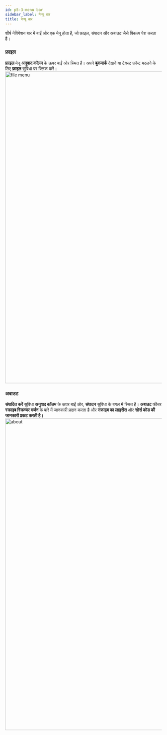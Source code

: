 ```yaml
---
id: p5-3-menu bar
sidebar_label: मेन्यू बार
title: मेन्यू बार
---
```


शीर्ष नेविगेशन बार में बाईं ओर एक मेनू होता है, जो फ़ाइल, संपादन और अबाउट जैसे विकल्प पेश करता है।

### फ़ाइल ###

**फ़ाइल** मेनू **अनुवाद कॉलम** के ऊपर बाईं ओर स्थित है।
अपने **बुकमार्क** देखने या टेक्स्ट फ़ॉन्ट बदलने के लिए **फ़ाइल** सुविधा पर क्लिक करें।
<img src="/0.5.3/file-hi.png"  width="1000px" alt="file menu"/>

<!-- **EDIT** 

The **Edit** feature is located on the top left side of the **Translation column,** next to the **File** feature.
At the moment, **Scribe** only supports “S” editing or “Section Headings.”
- Click on the letter “S” on the screen to add a section heading.Show an example image that highlights the section heading

<img src="/assets/edit.png"  width="1000px" alt="notification"/> -->



### अबाउट ###

**संपादित करें** सुविधा **अनुवाद कॉलम** के ऊपर बाईं ओर, **संपादन** सुविधा के बगल में स्थित है।
**अबाउट** फीचर **स्क्राइब स्क्रिप्चर वर्जन** के बारे में जानकारी प्रदान करता है और **स्क्राइब का लाइसेंस** और **सोर्स कोड की जानकारी प्रकट करती है।** 
<img src="/0.5.3/aboutus-hi.png"  width="1000px" alt="about"/>